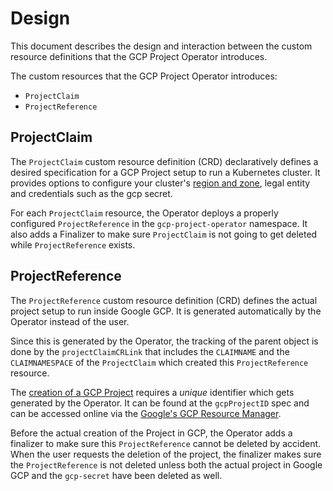 # Design

This document describes the design and interaction between the custom resource definitions that the GCP Project Operator introduces.

The custom resources that the GCP Project Operator introduces:

* `ProjectClaim`
* `ProjectReference`

## ProjectClaim

The `ProjectClaim` custom resource definition (CRD) declaratively defines a desired specification for a GCP Project setup to run a Kubernetes cluster.
It provides options to configure your cluster's [region and zone](https://cloud.google.com/compute/docs/regions-zones), legal entity and credentials such as the gcp secret.

For each `ProjectClaim` resource, the Operator deploys a properly configured `ProjectReference` in the `gcp-project-operator` namespace. It also adds a Finalizer to make sure `ProjectClaim` is not going to get deleted while `ProjectReference` exists.

## ProjectReference

The `ProjectReference` custom resource definition (CRD) defines the actual project setup to run inside Google GCP. It is generated automatically by the Operator instead of the user. 

Since this is generated by the Operator, the tracking of the parent object is done by the `projectClaimCRLink` that includes the `CLAIMNAME` and the `CLAIMNAMESPACE` of the `ProjectClaim` which created this `ProjectReference` resource.

The [creation of a GCP Project](https://cloud.google.com/resource-manager/docs/creating-managing-projects) requires a _unique_ identifier which gets generated by the Operator. It can be found at the `gcpProjectID` spec and can be accessed online via the [Google's GCP Resource Manager](https://console.cloud.google.com/cloud-resource-manager?organizationId=0).

Before the actual creation of the Project in GCP, the Operator adds a finalizer to make sure this `ProjectReference` cannot be deleted by accident. When the user requests the deletion of the project, the finalizer makes sure the `ProjectReference` is not deleted unless both the actual project in Google GCP and the `gcp-secret` have been deleted as well.
